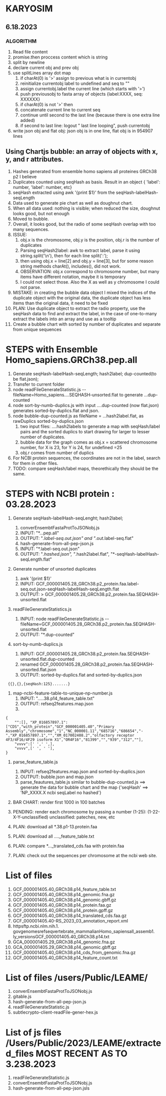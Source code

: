 # KARYOSIM

## 6.18.2023

### ALGORITHM
1. Read file content
2. promise.then proccess content which is string
3. split by newline
4. declare current obj and prev obj
5. use splitLines array dot map 
    1. if charAt(0) is '>' assign to previous what is in currentobj
    1. reinitialize currentobj label to undefined and seq to ""
    1. assign currentobj.label the current line (which starts with '>')
    1. push previousobj to fasta array of objects {label:XXXX, seq: XXXXXX}
    1. if charAt(0) is not '>' then
    1. concatenate current line to current seq
    1. continue until second to the last line (because there is one extra line added)
    1. if second to last line: logout " last line looping", push currentobj
1. write json obj and flat obj: json obj is in one line, flat obj is in 954907 lines
 


## Using Chartjs bubble: an array of objects with x, y, and r attributes.
1. Hashes generated from ensemble homo sapiens all proteines GRCh38 p2 I believe
1. Duplicates counted using seqHash as basis. Result in an object { 'label': number, 'label': number, etc}
1. seqHash extracted using awk '{print $1}' from the seqHash-labelHash-seqLength
1. Data used to generate pie chart as well as doughnut chart. 
1. When all data used: nothing is visible; when reduced the size, doughnut looks good, but not enough
1. Moved to bubble.
1. Overall, it looks good, but the radio of some seqHash overlap with too many sequences.
1. ISSUE: 
    1. obj.x is the chromosome, obj.y is the position, obj.r is the number of duplicates
    1. Parsing seqHash2label: awk to extract label, parse it using string.split('\n'), then for each line split(':');
    1. then using obj.x = line[2] and obj.y = line[3], but for some reason string methods charAt(), includes(), did not work.
    1. OBSERVATION: obj.x correspond to chromosome number, but many items have different notation, maybe it is temporary
    1. I could not select those. Also the X as well as y chromosome I could not parse.
1. MISTAKE: in creating the bubble data object I mixed the indices of the duplicate object with the original data, the duplicate object has less items than the original data, it need to be fixed
1. PLAN: Use duplicate object to extract the radio property, use the seqHash data to find and extract the label, in the case of one-to-many extract the labels into an array and use as a tooltip
1. Create a bubble chart with sorted by number of duplicates and separate from unique sequences


# STEPS with Ensemble Homo_sapiens.GRCh38.pep.all
1. Generate seqHash-labelHash-seqLength; hash2label; dup-counted(to be flat.json); 
1. Transfer to current folder
1. node readFileGenerateStatistic.js --fileName=Homo_sapiens....SEQHASH-unsorted.flat to generate ...dup-counted
1. node sort-by-numb-duplics.js with input ....dup-counted (now flat.json) generates sorted-by-duplics.flat and json.
1. node bubble-dup-counted.js as fileName = ...hash2label.flat, as rawDuplics sorted-by-duplics.json
    1. two input files: ....hash2labels to generate a map with seqHash/label pairs and the sorted duplics to start drawing for larger to lesser number of duplicates. 
    1. bubble data for the graph comes as obj.x = scattered chromosome number, for X is 23, for Y is 24, for undefined =25
    1. obj.r comes from number of duplics
1. For NCBI protein sequences, the coordinates are not in the label, search for them in other files. 
1. TODO: compare seqHash/label maps, theorethically they should be the same.

# STEPS with NCBI protein : 03.28.2023
1. Generate seqHash-labelHash-seqLenght; hash2label; 
    1. converEnsembtFastaProtToJSONobj.js 
    1. INPUT: "*...pep.all" 
    1. OUTPUT: "*.label-seq.out.json" and "*.out.label-seq.flat"
    1. hash-generate-from-all-pep-json.js
    1. INPUT: "*.label-seq.out.json"
    1. OUTPUT: "*.hashed.json", "*.hash2label.flat", "*-seqHash-labelHash-seqLength.flat"

1. Generate number of unsorted duplicates
    1.  awk '{print $1}' 
    1. INPUT: GCF_000001405.28_GRCh38.p2_protein.faa.label-seq.out.json-seqHash-labelHash-seqLength.flat 
    1. OUTPUT: > GCF_000001405.28_GRCh38.p2_protein.faa.SEQHASH-unsorted.flat

1. readFileGenerateStatistics.js
    1. INPUT:  node readFileGenerateStatistic.js --fileName=GCF_000001405.28_GRCh38.p2_protein.faa.SEQHASH-unsorted.flat 
    1. OUTPUT: "*.dup-counted"

1. sort-by-numb-duplics.js
    1. INPUT: GCF_000001405.28_GRCh38.p2_protein.faa.SEQHASH-unsorted.flat.dup-counted
    1. renamed GCF_000001405.28_GRCh38.p2_protein.faa.SEQHASH-unsorted.flat.json
    1. OUTPUT: sorted-by-duplics.flat and sorted-by-duplics.json
```
 {{},{},{seqHash:125}.......}
 ```

1. map-ncbi-feature-table-to-unique-np-number.js 
    1. INPUT: ".....38.p14_feature_table.txt"
    1. OUTPUT: refseq2features.map.json 
    1. 
```
{
    "":[], "XP_016857897.1":["CDS","with_protein","GCF_000001405.40","Primary Assembly","chromosome","1","NC_000001.11","685716","686654","-","XP_016857897.1","","XM_017002408.2","olfactory receptor 4F3/4F16/4F29 isoform X1","OR4F16","81399","","939","312",""], 
    "vvvv":[' ',' ',],
    "vvvv",[' ', ' '],
}
```
1. parse_feature_table.js
    1. INPUT: refseq2features.map.json and sorted-by-duplics.json
    1. OUTPUT: bubble.json and map.json
    1. parse_feautures_table.js similar to bubble-dup-counted.js ==> generate the data for bubble chart and the map {'seqHash' ==> 'NP_XXXX.X ncbi seqLabel no hashed'}

1. BAR CHART: render first 1000 in 100 batches
1. PENDING: render each chromosome by passing a number (1-25): (1-22-X-Y-unclassified) unclassified: pateches, new, etc
1. PLAN: download all *.38.p1-13.protein.faa
1. PLAN: download all ...._feature_table.txt
1. PLAN: compare *..._translated_cds.faa with protein.faa
1. PLAN: check out the sequences per chromosome at the ncbi web site.

# List of files
1. GCF_000001405.40_GRCh38.p14_feature_table.txt
1. GCF_000001405.40_GRCh38.p14_genomic.fna.gz
1. GCF_000001405.40_GRCh38.p14_genomic.gbff.gz
1. GCF_000001405.40_GRCh38.p14_protein.faa.gz
1. GCF_000001405.40_GRCh38.p14_protein.gpff.gz
1. GCF_000001405.40_GRCh38.p14_translated_cds.faa.gz
1. GCF_000001405.40-RS_2023_03_annotation_report.xml
1. httpsftp.ncbi.nlm.nih.1. govgenomesrefseqvertebrate_mammalianHomo_sapiensall_assemb1. ly_versionsGCF_000001405.40_GRCh38.p14.txt
1. GCA_000001405.29_GRCh38.p14_genomic.fna.gz
1. GCA_000001405.29_GRCh38.p14_genomic.gbff.gz
1. GCF_000001405.40_GRCh38.p14_cds_from_genomic.fna.gz
1. GCF_000001405.40_GRCh38.p14_feature_count.txt

# List of files /users/Public/LEAME/

1. converEnsembtFastaProtToJSONobj.js
1. gitable.js
1. hash-generate-from-all-pep-json.js
1. readFileGenerateStatistic.js
1. subtlecrypto-client-readFile-gener-hex.js

# List of js files /Users/Public/2023/LEAME/extracted_files  MOST RECENT AS TO 3.238.2023
1. readFileGenerateStatistic.js
1. converEnsembtFastaProtToJSONobj.js
1. hash-generate-from-all-pep-json.jsls